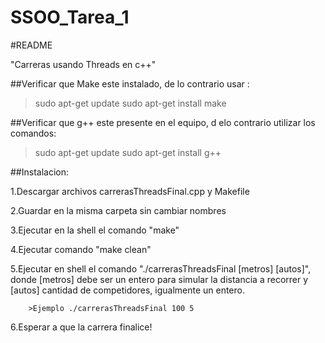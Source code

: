 # SSOO_Tarea_1

#README

"Carreras usando Threads en c++"  

##Verificar que Make este instalado, de lo contrario usar :
>sudo apt-get update
>sudo apt-get install make

##Verificar que g++ este presente en el equipo, d elo contrario utilizar los comandos:
>sudo apt-get update
>sudo apt-get install g++


##Instalacion:

1.Descargar archivos carrerasThreadsFinal.cpp y Makefile   

2.Guardar en la misma carpeta sin cambiar nombres  

3.Ejecutar en la shell el comando "make"  

4.Ejecutar comando "make clean"  

5.Ejecutar en shell el comando "./carrerasThreadsFinal [metros] [autos]", donde [metros] debe ser un entero para simular la distancia a recorrer y [autos] cantidad de competidores, igualmente un entero.  

        >Ejemplo ./carrerasThreadsFinal 100 5  

6.Esperar a que la carrera finalice!
